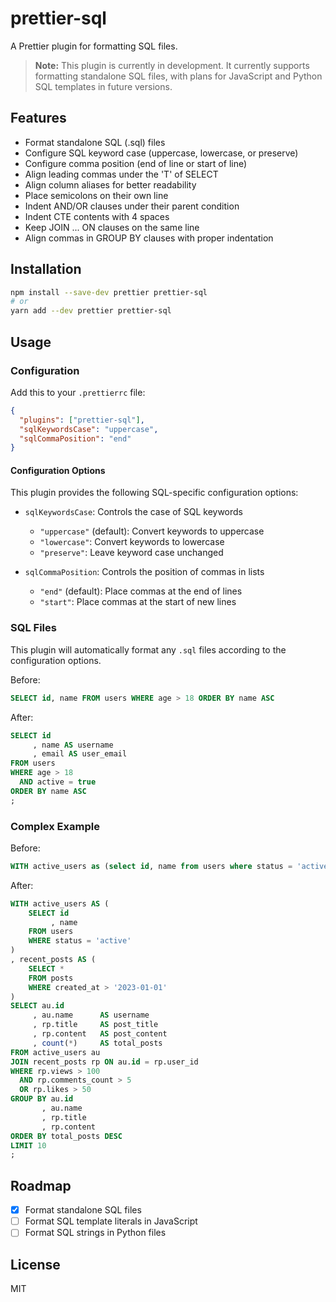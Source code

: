 # prettier-sql

A Prettier plugin for formatting SQL files.

> **Note:** This plugin is currently in development. It currently supports formatting standalone SQL files, with plans for JavaScript and Python SQL templates in future versions.

## Features

- Format standalone SQL (.sql) files
- Configure SQL keyword case (uppercase, lowercase, or preserve)
- Configure comma position (end of line or start of line)
- Align leading commas under the 'T' of SELECT
- Align column aliases for better readability
- Place semicolons on their own line
- Indent AND/OR clauses under their parent condition
- Indent CTE contents with 4 spaces
- Keep JOIN ... ON clauses on the same line
- Align commas in GROUP BY clauses with proper indentation

## Installation

```bash
npm install --save-dev prettier prettier-sql
# or
yarn add --dev prettier prettier-sql
```

## Usage

### Configuration

Add this to your `.prettierrc` file:

```json
{
  "plugins": ["prettier-sql"],
  "sqlKeywordsCase": "uppercase",
  "sqlCommaPosition": "end"
}
```

#### Configuration Options

This plugin provides the following SQL-specific configuration options:

- `sqlKeywordsCase`: Controls the case of SQL keywords
  - `"uppercase"` (default): Convert keywords to uppercase
  - `"lowercase"`: Convert keywords to lowercase
  - `"preserve"`: Leave keyword case unchanged
  
- `sqlCommaPosition`: Controls the position of commas in lists
  - `"end"` (default): Place commas at the end of lines
  - `"start"`: Place commas at the start of new lines

### SQL Files

This plugin will automatically format any `.sql` files according to the configuration options.

Before:
```sql
SELECT id, name FROM users WHERE age > 18 ORDER BY name ASC
```

After:
```sql
SELECT id
     , name AS username
     , email AS user_email
FROM users
WHERE age > 18
  AND active = true
ORDER BY name ASC
;
```

### Complex Example

Before:
```sql
WITH active_users as (select id, name from users where status = 'active'), recent_posts as (select * from posts where created_at > '2023-01-01') SELECT au.id, au.name as username, rp.title as post_title, rp.content as post_content, count(*) as total_posts FROM active_users au JOIN recent_posts rp ON au.id = rp.user_id where rp.views > 100 AND rp.comments_count > 5 OR rp.likes > 50 GROUP BY au.id, au.name, rp.title, rp.content ORDER BY total_posts DESC LIMIT 10;
```

After:
```sql
WITH active_users AS (
    SELECT id
         , name
    FROM users
    WHERE status = 'active'
)
, recent_posts AS (
    SELECT *
    FROM posts
    WHERE created_at > '2023-01-01'
)
SELECT au.id
     , au.name      AS username
     , rp.title     AS post_title
     , rp.content   AS post_content
     , count(*)     AS total_posts
FROM active_users au
JOIN recent_posts rp ON au.id = rp.user_id
WHERE rp.views > 100
  AND rp.comments_count > 5
  OR rp.likes > 50
GROUP BY au.id
       , au.name
       , rp.title
       , rp.content
ORDER BY total_posts DESC
LIMIT 10
;
```

## Roadmap

- [x] Format standalone SQL files
- [ ] Format SQL template literals in JavaScript
- [ ] Format SQL strings in Python files

## License

MIT
